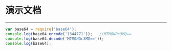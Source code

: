 # 演示文档

---

````javascript
var base64 = require('base64');
console.log(base64.encode('1344771'));   //MTM0NDc3MQ==
console.log(base64.decode('MTM0NDc3MQ=='));
console.log(base64);
````
